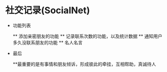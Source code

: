社交记录(SocialNet)
===========
* 功能列表


  ** 添加亲密朋友的功能
  ** 记录联系次数的功能，以及统计数据
  ** 通知用户多久没联系朋友的功能
  ** 名人名言

* 最后


  **最重要的是有事情和朋友倾诉，形成彼此的牵挂，互相帮助，真诚待人
